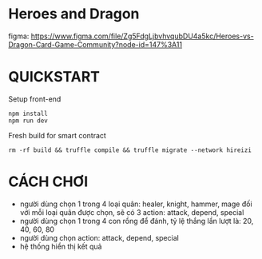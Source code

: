 # Heroes and Dragon

figma: https://www.figma.com/file/Zg5FdgLjbvhvqubDU4a5kc/Heroes-vs-Dragon-Card-Game-Community?node-id=147%3A11

# QUICKSTART

Setup front-end 

```
npm install
npm run dev
```

Fresh build for smart contract

```
rm -rf build && truffle compile && truffle migrate --network hireizi
```

# CÁCH CHƠI

- người dùng chọn 1 trong 4 loại quân: healer, knight, hammer, mage
  đối với mỗi loại quân được chọn, sẽ có 3 action: attack, depend, special
- người dùng chọn 1 trong 4 con rồng để đánh, tỷ lệ thắng lần lượt là: 20, 40, 60, 80
- người dùng chọn action: attack, depend, special
- hệ thống hiển thị kết quả
